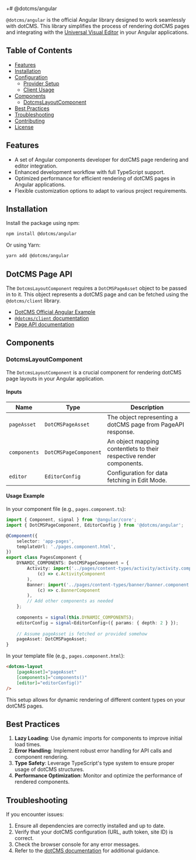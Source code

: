 +# @dotcms/angular

`@dotcms/angular` is the official Angular library designed to work seamlessly with dotCMS. This library simplifies the process of rendering dotCMS pages and integrating with the [Universal Visual Editor](dotcms.com/docs/latest/universal-visual-editor) in your Angular applications.

## Table of Contents

- [Features](#features)
- [Installation](#installation)
- [Configuration](#configuration)
  - [Provider Setup](#provider-setup)
  - [Client Usage](#client-usage)
- [Components](#components)
  - [DotcmsLayoutComponent](#dotcmslayoutcomponent)
- [Best Practices](#best-practices)
- [Troubleshooting](#troubleshooting)
- [Contributing](#contributing)
- [License](#license)

## Features

- A set of Angular components developer for dotCMS page rendering and editor integration.
- Enhanced development workflow with full TypeScript support.
- Optimized performance for efficient rendering of dotCMS pages in Angular applications.
- Flexible customization options to adapt to various project requirements.

## Installation

Install the package using npm:

```bash
npm install @dotcms/angular
```

Or using Yarn:

```bash
yarn add @dotcms/angular
```

## DotCMS Page API

The `DotcmsLayoutComponent` requires a `DotCMSPageAsset` object to be passed in to it. This object represents a dotCMS page and can be fetched using the `@dotcms/client` library.

- [DotCMS Official Angular Example](https://github.com/dotCMS/core/tree/master/examples/angular)
- [`@dotcms/client` documentation](https://www.npmjs.com/package/@dotcms/client)
- [Page API documentation](https://dotcms.com/docs/latest/page-api)

## Components

### DotcmsLayoutComponent

The `DotcmsLayoutComponent` is a crucial component for rendering dotCMS page layouts in your Angular application.

#### Inputs

| Name         | Type                 | Description                                                           |
|--------------|----------------------|-----------------------------------------------------------------------|
| `pageAsset`  | `DotCMSPageAsset`    | The object representing a dotCMS page from PageAPI response.          |
| `components` | `DotCMSPageComponent`| An object mapping contentlets to their respective render components.  |
| `editor`     | `EditorConfig`       | Configuration for data fetching in Edit Mode.                         |

#### Usage Example

In your component file (e.g., `pages.component.ts`):

```typescript
import { Component, signal } from '@angular/core';
import { DotCMSPageComponent, EditorConfig } from '@dotcms/angular';

@Component({
    selector: 'app-pages',
    templateUrl: './pages.component.html',
})
export class PagesComponent {
    DYNAMIC_COMPONENTS: DotCMSPageComponent = {
        Activity: import('../pages/content-types/activity/activity.component').then(
            (c) => c.ActivityComponent
        ),
        Banner: import('../pages/content-types/banner/banner.component').then(
            (c) => c.BannerComponent
        ),
        // Add other components as needed
    };
    
    components = signal(this.DYNAMIC_COMPONENTS);
    editorConfig = signal<EditorConfig>({ params: { depth: 2 } });
    
    // Assume pageAsset is fetched or provided somehow
    pageAsset: DotCMSPageAsset;
}
```

In your template file (e.g., `pages.component.html`):

```html
<dotcms-layout 
    [pageAsset]="pageAsset" 
    [components]="components()" 
    [editor]="editorConfig()" 
/>
```

This setup allows for dynamic rendering of different content types on your dotCMS pages.

## Best Practices

1. **Lazy Loading**: Use dynamic imports for components to improve initial load times.
2. **Error Handling**: Implement robust error handling for API calls and component rendering.
3. **Type Safety**: Leverage TypeScript's type system to ensure proper usage of dotCMS structures.
4. **Performance Optimization**: Monitor and optimize the performance of rendered components.

## Troubleshooting

If you encounter issues:

1. Ensure all dependencies are correctly installed and up to date.
2. Verify that your dotCMS configuration (URL, auth token, site ID) is correct.
3. Check the browser console for any error messages.
4. Refer to the [dotCMS documentation](https://dotcms.com/docs/) for additional guidance.
